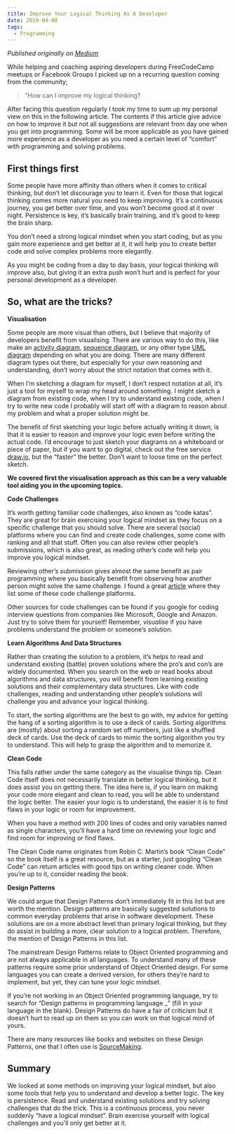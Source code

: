 ```yaml
---
title: Improve Your Logical Thinking As A Developer
date: 2019-04-08
tags: 
  - Programming
---
```

*Published originally on [Medium](https://medium.com/@segersian/howto-improve-your-logical-thinking-as-a-developer-d44636716afb)*

While helping and coaching aspiring developers during FreeCodeCamp meetups or Facebook Groups I picked up on a recurring question coming from the community;

> “How can I improve my logical thinking?

After facing this question regularly I took my time to sum up my personal view on this in the following article. The contents if this article give advice on how to improve it but not all suggestions are relevant from day one when you get into programming. Some will be more applicable as you have gained more experience as a developer as you need a certain level of “comfort” with programming and solving problems.

## First things first

Some people have more affinity than others when it comes to critical thinking, but don’t let discourage you to learn it. Even for those that logical thinking comes more natural you need to keep improving. It’s a continuous journey, you get better over time, and you won’t become good at it over night. Persistence is key, it’s basically brain training, and it’s good to keep the brain sharp.

You don’t need a strong logical mindset when you start coding, but as you gain more experience and get better at it, it will help you to create better code and solve complex problems more elegantly.

As you might be coding from a day to day basis, your logical thinking will improve also, but giving it an extra push won’t hurt and is perfect for your personal development as a developer.

## So, what are the tricks?

**Visualisation**

Some people are more visual than others, but I believe that majority of developers benefit from visualising. 
There are various way to do this, like make an [activity diagram](https://en.wikipedia.org/wiki/Activity_diagram), 
[sequence diagram](https://en.wikipedia.org/wiki/Sequence_diagram), or any other type [UML diagram](https://en.wikipedia.org/wiki/Unified_Modeling_Language) depending on what you are doing. 
There are many different diagram types out there, 
but especially for your own reasoning and understanding, don’t worry about the strict notation that comes with it.

When I’m sketching a diagram for myself, I don’t respect notation at all, it’s just a tool for myself to wrap my head around something. 
I might sketch a diagram from existing code, when I try to understand existing code, 
when I try to write new code I probably will start off with a diagram to reason about my problem and what a proper solution might be.

The benefit of first sketching your logic before actually writing it down, is that it is easier to reason and improve your 
logic even before writing the actual code. I’d encourage to just sketch your diagrams on a whiteboard or piece of paper, 
but if you want to go digital, check out the free service [draw.io](https://www.draw.io/), but the “faster” the better. Don’t want to loose time on the perfect sketch.

**We covered first the visualisation approach as this can be a very valuable tool aiding you in the upcoming topics.**

**Code Challenges**

It’s worth getting familiar code challenges, also known as “code katas”. They are great for brain exercising your 
logical mindset as they focus on a specific challenge that you should solve. There are several (social) platforms where 
you can find and create code challenges, some come with ranking and all that stuff. 
Often you can also review other people’s submissions, which is also great, as reading other’s code will help you improve you logical mindset.

Reviewing other’s submission gives almost the same benefit as pair programming where you basically benefit from observing 
how another person might solve the same challenge. I found a great [article](https://medium.com/coderbyte/the-10-best-coding-challenge-websites-for-2018-12b57645b654) where they list some of these code challenge platforms.

Other sources for code challenges can be found if you google for coding interview questions from companies like Microsoft, 
Google and Amazon. Just try to solve them for yourself! Remember, *visualise* if you have problems understand the problem or someone’s solution.

**Learn Algorithms And Data Structures**

Rather than creating the solution to a problem, it’s helps to read and understand existing (battle) proven solutions where the pro’s and con’s are widely documented. When you search on the web or read books about algorithms and data structures, you will benefit from learning existing solutions and their complementary data structures. Like with code challenges, reading and understanding other people’s solutions will challenge you and advance your logical thinking.

To start, the sorting algorithms are the best to go with, my advice for getting the hang of a sorting algorithm is to use a deck of cards. Sorting algorithms are (mostly) about sorting a random set off numbers, just like a shuffled deck of cards. Use the deck of cards to mimic the sorting algorithm you try to understand. This will help to grasp the algorithm and to memorize it.

**Clean Code**

This falls rather under the same category as the visualise things tip. Clean Code itself does not necessarily translate in better logical thinking, but it does assist you on getting there. The idea here is, if you learn on making your code more elegant and clean to read, you will be able to understand the logic better. The easier your logic is to understand, the easier it is to find flaws in your logic or room for improvement.

When you have a method with 200 lines of codes and only variables named as single characters, you’ll have a hard time on reviewing your logic and find room for improving or find flaws.

The Clean Code name originates from Robin C. Martin’s book “Clean Code” so the book itself is a great resource, but as a starter, just googling “Clean Code” can return articles with good tips on writing cleaner code. When you’re up to it, consider reading the book.

**Design Patterns**

We could argue that Design Patterns don’t immediately fit in this list but are worth the mention. Design patterns are basically suggested solutions to common everyday problems that arise in software development. These solutions are on a more abstract level than primary logical thinking, but they do assist in building a more, clear solution to a logical problem. Therefore, the mention of Design Patterns in this list.

The mainstream Design Patterns relate to Object Oriented programming and are not always applicable in all languages. To understand many of these patterns require some prior understand of Object Oriented design. For some languages you can create a derived version, for others they’re hard to implement, but yet, they can tune your logic mindset.

If you’re not working in an Object Oriented programming language, try to search for “Design patterns in programming language _” (fill in your language in the blank). Design Patterns do have a fair of criticism but it doesn’t hurt to read up on them so you can work on that logical mind of yours.

There are many resources like books and websites on these Design Patterns, one that I often use is [SourceMaking](https://sourcemaking.com/design_patterns).

## Summary

We looked at some methods on improving your logical mindset, but also some tools that help you to understand and develop a better logic. The key is persistence. Read and understand existing solutions and try solving challenges that do the trick. This is a continuous process, you never suddenly “have a logical mindset”. Brain exercise yourself with logical challenges and you’ll only get better at it.




